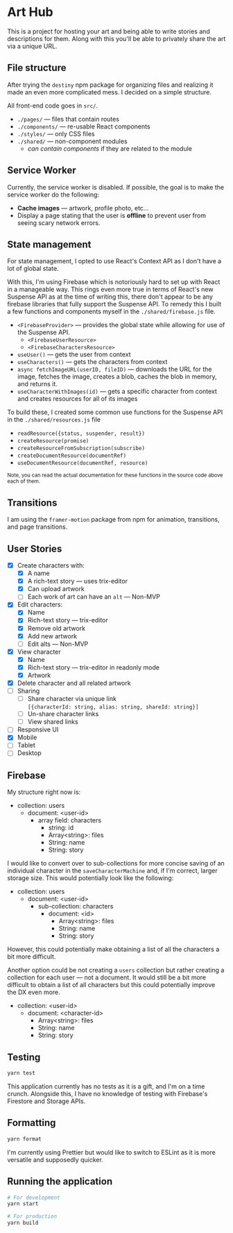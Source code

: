 # Art Hub

This is a project for hosting your art and being able to write stories and descriptions for them. Along with this you'll be able to privately share the art via a unique URL.

## File structure

After trying the `destiny` npm package for organizing files and realizing it made an even more complicated mess. I decided on a simple structure.

All front-end code goes in `src/`.

- `./pages/` — files that contain routes
- `./components/` — re-usable React components
- `./styles/` — only CSS files
- `./shared/` — non-component modules
    - _can contain components_ if they are related to the module

## Service Worker

Currently, the service worker is disabled. If possible, the goal is to make the service worker do the following:

- **Cache images** — artwork, profile photo, etc…
- Display a page stating that the user is **offline** to prevent user from seeing scary network errors.

## State management

For state management, I opted to use React's Context API as I don't have a lot of global state.

With this, I'm using Firebase which is notoriously hard to set up with React in a manageable way. This rings even more true in terms of React's new Suspense API as at the time of writing this, there don't appear to be any firebase libraries that fully support the Suspense API. To remedy this I built a few functions and components myself in the `./shared/firebase.js` file.

- `<FirebaseProvider>` — provides the global state while allowing for use of the Suspense API.
    - `<FirebaseUserResource>`
    - `<FirebaseCharactersResource>`
- `useUser()` — gets the user from context
- `useCharacters()` — gets the characters from context
- `async fetchImageURL(userID, fileID)` — downloads the URL for the image, fetches the image, creates a blob, caches the blob in memory, and returns it.
- `useCharacterWithImages(id)` — gets a specific character from context and creates resources for all of its images

To build these, I created some common use functions for the Suspense API in the `./shared/resources.js` file

- `readResource({status, suspender, result})`
- `createResource(promise)`
- `createResourceFromSubscription(subscribe)`
- `createDocumentResource(documentRef)`
- `useDocumentResource(documentRef, resource)`

<small>Note, you can read the actual documentation for these functions in the source code above each of them.</small>

## Transitions

I am using the `framer-motion` package from npm for animation, transitions, and page transitions.

## User Stories

- [x] Create characters with:
  - [x] A name
  - [x] A rich-text story — uses trix-editor
  - [x] Can upload artwork
  - [ ] Each work of art can have an `alt` — Non-MVP
- [x] Edit characters:
  - [x] Name
  - [x] Rich-text story — trix-editor
  - [x] Remove old artwork
  - [x] Add new artwork
  - [ ] Edit alts — Non-MVP
- [x] View character
  - [x] Name
  - [x] Rich-text story — trix-editor in readonly mode
  - [x] Artwork
- [x] Delete character and all related artwork
- [ ] Sharing
  - [ ] Share character via unique link <br>
    `[{characterId: string, alias: string, shareId: string}]`
  - [ ] Un-share character links
  - [ ] View shared links
- [ ] Responsive UI
 - [x] Mobile
 - [ ] Tablet
 - [ ] Desktop
  
## Firebase

My structure right now is:

- collection: users
  - document: \<user-id\>
    - array field: characters
      - string: id
      - Array\<string\>: files
      - String: name
      - String: story

I would like to convert over to sub-collections for more concise saving of an individual character in the `saveCharacterMachine` and, if I'm correct, larger storage size. This would potentially look like the following:

- collection: users
  - document: \<user-id\>
    - sub-collection: characters
      - document: \<id\>
        - Array\<string\>: files
        - String: name
        - String: story
  
However, this could potentially make obtaining a list of all the characters a bit more difficult.

Another option could be not creating a `users` collection but rather creating a collection for each user — not a document. It would still be a bit more difficult to obtain a list of all characters but this could potentially improve the DX even more.

- collection: \<user-id\>
  - document: \<character-id\>
    - Array\<string\>: files
    - String: name
    - String: story

## Testing

```bash
yarn test
```

This application currently has no tests as it is a gift, and I'm on a time crunch. Alongside this, I have no knowledge of testing with Firebase's Firestore and Storage APIs.

## Formatting

```bash
yarn format
```

I'm currently using Prettier but would like to switch to ESLint as it is more versatile and supposedly quicker.

## Running the application

```bash
# For development
yarn start

# For production
yarn build
```
